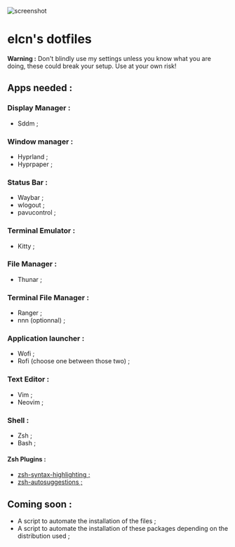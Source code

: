 ![screenshot](./readme_images/capture_01.png)

# elcn's dotfiles

**Warning :** Don't blindly use my settings unless you know what you are doing, these could break your setup. Use at your own risk!

## Apps needed : 

### Display Manager :
- Sddm ;

### Window manager :
- Hyprland ;
- Hyprpaper ;

### Status Bar :
- Waybar ;
- wlogout ;
- pavucontrol ;

### Terminal Emulator :
- Kitty ;

### File Manager :
- Thunar ;

### Terminal File Manager :
- Ranger ;
- nnn (optionnal) ;

### Application launcher :
- Wofi ;
- Rofi (choose one between those two) ;

### Text Editor : 
- Vim ;
- Neovim ;

### Shell :
- Zsh ;
- Bash ;

#### Zsh Plugins :
- [zsh-syntax-highlighting ;](github.com/zsh-users/zsh-syntax-highlighting)
- [zsh-autosuggestions ;](github.com/zsh-users/zsh-autosuggestions)

## Coming soon :

- A script to automate the installation of the files ;
- A script to automate the installation of these packages depending on the distribution used ;
